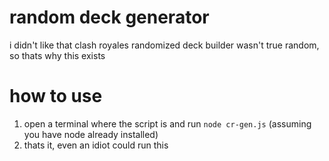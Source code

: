 # random deck generator
i didn't like that clash royales randomized deck builder wasn't true random, so thats why this exists

# how to use
1. open a terminal where the script is and run `node cr-gen.js` (assuming you have node already installed)
2. thats it, even an idiot could run this
